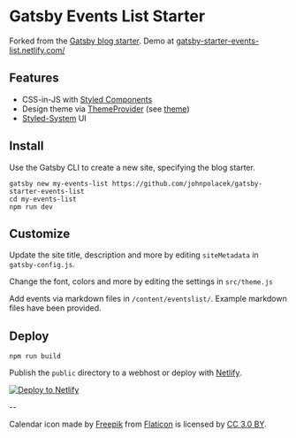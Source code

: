 # Gatsby Events List Starter

Forked from the [Gatsby blog starter](https://github.com/gatsbyjs/gatsby-starter-blog). Demo at [gatsby-starter-events-list.netlify.com/](https://gatsby-starter-events-list.netlify.com/)

## Features

- CSS-in-JS with [Styled Components](http://styled-components.com)
- Design theme via [ThemeProvider](https://www.styled-components.com/docs/advanced) (see [theme](https://github.com/johnpolacek/gatsby-starter-events-list/blob/master/src/theme.js))
- [Styled-System](https://styled-system.com/) UI


## Install

Use the Gatsby CLI to create a new site, specifying the blog starter.

~~~~
gatsby new my-events-list https://github.com/johnpolacek/gatsby-starter-events-list
cd my-events-list
npm run dev
~~~~

## Customize

Update the site title, description and more by editing `siteMetadata` in `gatsby-config.js`.

Change the font, colors and more by editing the settings in `src/theme.js`

Add events via markdown files in `/content/eventslist/`. Example markdown files have been provided.

## Deploy

~~~~
npm run build
~~~~

Publish the `public` directory to a webhost or deploy with [Netlify](https://www.netlify.com/docs/).

[![Deploy to Netlify](https://www.netlify.com/img/deploy/button.svg)](https://app.netlify.com/start/deploy?repository=https://github.com/johnpolacek/gatsby-starter-events-list)


--

Calendar icon made by [Freepik](https://www.freepik.com/) from [Flaticon](https://www.flaticon.com/) is licensed by [CC 3.0 BY](http://creativecommons.org/licenses/by/3.0/).
